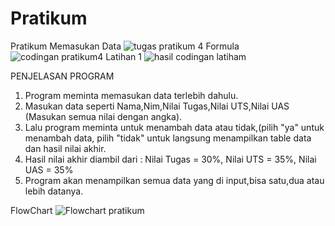 # Pratikum

Pratikum Memasukan Data
![tugas pratikum 4](https://user-images.githubusercontent.com/56994174/69476529-a2634580-0e0d-11ea-8063-2a671694fef4.png)
Formula
![codingan pratikum4](https://user-images.githubusercontent.com/56994174/69476591-5c5ab180-0e0e-11ea-8601-ee58dda438f8.png)
Latihan 1
![hasil codingan latiham](https://user-images.githubusercontent.com/56994174/69476649-0d614c00-0e0f-11ea-8be9-4651a50b0adb.png)

PENJELASAN PROGRAM

1. Program meminta memasukan data terlebih dahulu.
2. Masukan data seperti Nama,Nim,Nilai Tugas,Nilai UTS,Nilai UAS (Masukan semua nilai dengan angka).
3. Lalu program meminta untuk menambah data atau tidak,(pilih "ya" untuk menambah data, pilih "tidak" untuk langsung menampilkan table data dan hasil nilai akhir.
4. Hasil nilai akhir diambil dari : Nilai Tugas = 30%, Nilai UTS = 35%, Nilai UAS = 35%
5. Program akan menampilkan semua data yang di input,bisa satu,dua atau lebih datanya.

FlowChart
![Flowchart pratikum](https://user-images.githubusercontent.com/56994174/69476745-74cbcb80-0e10-11ea-9b7c-9a4fc0b16453.png)
